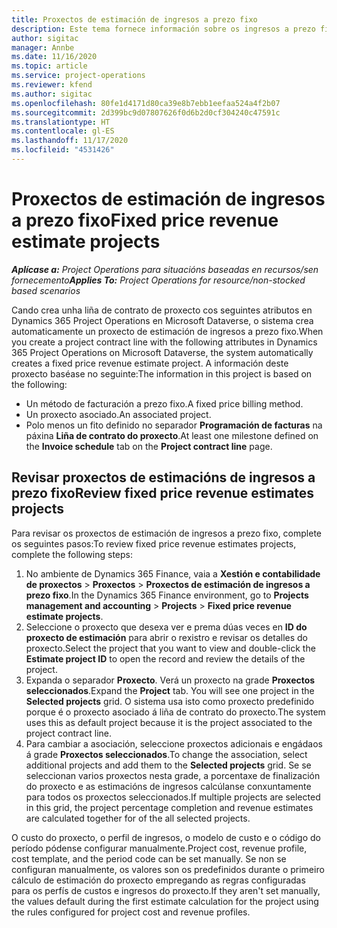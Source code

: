 ```yaml
---
title: Proxectos de estimación de ingresos a prezo fixo
description: Este tema fornece información sobre os ingresos a prezo fixo en proxectos.
author: sigitac
manager: Annbe
ms.date: 11/16/2020
ms.topic: article
ms.service: project-operations
ms.reviewer: kfend
ms.author: sigitac
ms.openlocfilehash: 80fe1d4171d80ca39e8b7ebb1eefaa524a4f2b07
ms.sourcegitcommit: 2d399bc9d07807626f0d6b2d0cf304240c47591c
ms.translationtype: HT
ms.contentlocale: gl-ES
ms.lasthandoff: 11/17/2020
ms.locfileid: "4531426"
---
```

# <a name="fixed-price-revenue-estimate-projects"></a><span data-ttu-id="3bfac-103">Proxectos de estimación de ingresos a prezo fixo</span><span class="sxs-lookup"><span data-stu-id="3bfac-103">Fixed price revenue estimate projects</span></span> 

<span data-ttu-id="3bfac-104">_**Aplícase a:** Project Operations para situacións baseadas en recursos/sen fornecemento_</span><span class="sxs-lookup"><span data-stu-id="3bfac-104">_**Applies To:** Project Operations for resource/non-stocked based scenarios_</span></span>

<span data-ttu-id="3bfac-105">Cando crea unha liña de contrato de proxecto cos seguintes atributos en Dynamics 365 Project Operations en Microsoft Dataverse, o sistema crea automaticamente un proxecto de estimación de ingresos a prezo fixo.</span><span class="sxs-lookup"><span data-stu-id="3bfac-105">When you create a project contract line with the following attributes in Dynamics 365 Project Operations on Microsoft Dataverse, the system automatically creates a fixed price revenue estimate project.</span></span> <span data-ttu-id="3bfac-106">A información deste proxecto baséase no seguinte:</span><span class="sxs-lookup"><span data-stu-id="3bfac-106">The information in this project is based on the following:</span></span>

  - <span data-ttu-id="3bfac-107">Un método de facturación a prezo fixo.</span><span class="sxs-lookup"><span data-stu-id="3bfac-107">A fixed price billing method.</span></span>
  - <span data-ttu-id="3bfac-108">Un proxecto asociado.</span><span class="sxs-lookup"><span data-stu-id="3bfac-108">An associated project.</span></span>
  - <span data-ttu-id="3bfac-109">Polo menos un fito definido no separador **Programación de facturas** na páxina **Liña de contrato do proxecto**.</span><span class="sxs-lookup"><span data-stu-id="3bfac-109">At least one milestone defined on the **Invoice schedule** tab on the **Project contract line** page.</span></span>

## <a name="review-fixed-price-revenue-estimates-projects"></a><span data-ttu-id="3bfac-110">Revisar proxectos de estimacións de ingresos a prezo fixo</span><span class="sxs-lookup"><span data-stu-id="3bfac-110">Review fixed price revenue estimates projects</span></span>
<span data-ttu-id="3bfac-111">Para revisar os proxectos de estimación de ingresos a prezo fixo, complete os seguintes pasos:</span><span class="sxs-lookup"><span data-stu-id="3bfac-111">To review fixed price revenue estimates projects, complete the following steps:</span></span>

1. <span data-ttu-id="3bfac-112">No ambiente de Dynamics 365 Finance, vaia a **Xestión e contabilidade de proxectos** > **Proxectos** > **Proxectos de estimación de ingresos a prezo fixo**.</span><span class="sxs-lookup"><span data-stu-id="3bfac-112">In the Dynamics 365 Finance environment, go to **Projects management and accounting** > **Projects** > **Fixed price revenue estimate projects**.</span></span>
2. <span data-ttu-id="3bfac-113">Seleccione o proxecto que desexa ver e prema dúas veces en **ID do proxecto de estimación** para abrir o rexistro e revisar os detalles do proxecto.</span><span class="sxs-lookup"><span data-stu-id="3bfac-113">Select the project that you want to view and double-click the **Estimate project ID** to open the record and review the details of the project.</span></span>
3. <span data-ttu-id="3bfac-114">Expanda o separador **Proxecto**. Verá un proxecto na grade **Proxectos seleccionados**.</span><span class="sxs-lookup"><span data-stu-id="3bfac-114">Expand the **Project** tab. You will see one project in the **Selected projects** grid.</span></span> <span data-ttu-id="3bfac-115">O sistema usa isto como proxecto predefinido porque é o proxecto asociado á liña de contrato do proxecto.</span><span class="sxs-lookup"><span data-stu-id="3bfac-115">The system uses this as default project because it is the project associated to the project contract line.</span></span> 
4. <span data-ttu-id="3bfac-116">Para cambiar a asociación, seleccione proxectos adicionais e engádaos á grade **Proxectos seleccionados**.</span><span class="sxs-lookup"><span data-stu-id="3bfac-116">To change the association, select additional projects and add them to the **Selected projects** grid.</span></span> <span data-ttu-id="3bfac-117">Se se seleccionan varios proxectos nesta grade, a porcentaxe de finalización do proxecto e as estimacións de ingresos calcúlanse conxuntamente para todos os proxectos seleccionados.</span><span class="sxs-lookup"><span data-stu-id="3bfac-117">If multiple projects are selected in this grid, the project percentage completion and revenue estimates are calculated together for of the all selected projects.</span></span>

  <span data-ttu-id="3bfac-118">O custo do proxecto, o perfil de ingresos, o modelo de custo e o código do período pódense configurar manualmente.</span><span class="sxs-lookup"><span data-stu-id="3bfac-118">Project cost, revenue profile, cost template, and the period code can be set manually.</span></span> <span data-ttu-id="3bfac-119">Se non se configuran manualmente, os valores son os predefinidos durante o primeiro cálculo de estimación do proxecto empregando as regras configuradas para os perfís de custos e ingresos do proxecto.</span><span class="sxs-lookup"><span data-stu-id="3bfac-119">If they aren't set manually, the values default during the first estimate calculation for the project using the rules configured for project cost and revenue profiles.</span></span>

